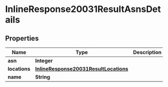 # InlineResponse20031ResultAsnsDetails

## Properties
Name | Type | Description | Notes
------------ | ------------- | ------------- | -------------
**asn** | **Integer** |  | 
**locations** | [**InlineResponse20031ResultLocations**](InlineResponse20031ResultLocations.md) |  | 
**name** | **String** |  | 

